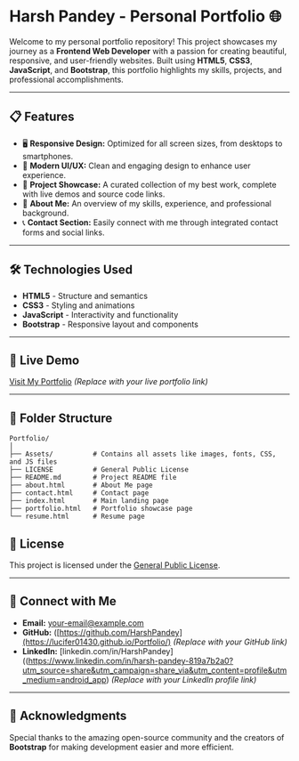 
# Harsh Pandey - Personal Portfolio 🌐  

Welcome to my personal portfolio repository! This project showcases my journey as a **Frontend Web Developer** with a passion for creating beautiful, responsive, and user-friendly websites. Built using **HTML5**, **CSS3**, **JavaScript**, and **Bootstrap**, this portfolio highlights my skills, projects, and professional accomplishments.  

---

## 📋 Features  
- 🖥️ **Responsive Design:** Optimized for all screen sizes, from desktops to smartphones.  
- 🎨 **Modern UI/UX:** Clean and engaging design to enhance user experience.  
- 📁 **Project Showcase:** A curated collection of my best work, complete with live demos and source code links.  
- 📄 **About Me:** An overview of my skills, experience, and professional background.  
- 📞 **Contact Section:** Easily connect with me through integrated contact forms and social links.  

---

## 🛠️ Technologies Used  
- **HTML5** - Structure and semantics  
- **CSS3** - Styling and animations  
- **JavaScript** - Interactivity and functionality  
- **Bootstrap** - Responsive layout and components  

---

## 🚀 Live Demo  
[Visit My Portfolio](https://lucifer01430.github.io/Portfolio/) *(Replace with your live portfolio link)*  

---

## 📂 Folder Structure  
```
Portfolio/
│
├── Assets/          # Contains all assets like images, fonts, CSS, and JS files
├── LICENSE          # General Public License
├── README.md        # Project README file
├── about.html       # About Me page
├── contact.html     # Contact page
├── index.html       # Main landing page
├── portfolio.html   # Portfolio showcase page
└── resume.html      # Resume page
```



## 📄 License  
This project is licensed under the [General Public License](LICENSE).  

---

## 🌟 Connect with Me  
- **Email:** [your-email@example.com](mailto:harshpandeylucifer@gmail.com)  
- **GitHub:** ([https://github.com/HarshPandey](https://lucifer01430.github.io/Portfolio/) *(Replace with your GitHub link)*  
- **LinkedIn:** [linkedin.com/in/HarshPandey]((https://www.linkedin.com/in/harsh-pandey-819a7b2a0?utm_source=share&utm_campaign=share_via&utm_content=profile&utm_medium=android_app) *(Replace with your LinkedIn profile link)*  

---

## 🙌 Acknowledgments  
Special thanks to the amazing open-source community and the creators of **Bootstrap** for making development easier and more efficient.  

